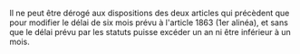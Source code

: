   
Il ne peut être dérogé aux dispositions des deux articles qui précèdent que pour modifier le délai de six mois prévu à l'article 1863 (1er alinéa), et sans que le délai prévu par les statuts puisse excéder un an ni être inférieur à un mois.  

  
